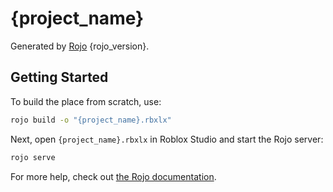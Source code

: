 # {project_name}
Generated by [Rojo](https://github.com/Roblox/rojo) {rojo_version}.

## Getting Started
To build the place from scratch, use:

```bash
rojo build -o "{project_name}.rbxlx"
```

Next, open `{project_name}.rbxlx` in Roblox Studio and start the Rojo server:

```bash
rojo serve
```

For more help, check out [the Rojo documentation](https://rojo.space/docs).